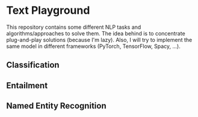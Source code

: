 # Text Playground

This repository contains some different NLP tasks and algorithms/approaches to solve them. The idea behind is to concentrate plug-and-play solutions (because I'm lazy). Also, I will try to implement the same model in different frameworks (PyTorch, TensorFlow, Spacy, ...).

## Classification

## Entailment

## Named Entity Recognition
